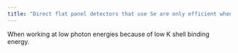 ```yaml
---
title: "Direct flat panel detectors that use Se are only efficient when?"
---
```

When working at low photon energies because of low K shell binding energy.

